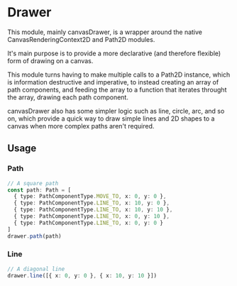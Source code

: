 # Drawer

This module, mainly canvasDrawer, is a wrapper around the native CanvasRenderingContext2D and Path2D modules.

It's main purpose is to provide a more declarative (and therefore flexible) form of drawing on a canvas.

This module turns having to make multiple calls to a Path2D instance, which is information destructive and imperative, to instead creating an array of path components, and feeding the array to a function that iterates throught the array, drawing each path component.

canvasDrawer also has some simpler logic such as line, circle, arc, and so on, which provide a quick way to draw simple lines and 2D shapes to a canvas when more complex paths aren't required.

## Usage

### Path
```ts
// A square path
const path: Path = [
  { type: PathComponentType.MOVE_TO, x: 0, y: 0 },
  { type: PathComponentType.LINE_TO, x: 10, y: 0 },
  { type: PathComponentType.LINE_TO, x: 10, y: 10 },
  { type: PathComponentType.LINE_TO, x: 0, y: 10 },
  { type: PathComponentType.LINE_TO, x: 0, y: 0 }
]
drawer.path(path)
```

### Line
```ts
// A diagonal line
drawer.line([{ x: 0, y: 0 }, { x: 10, y: 10 }])
```
